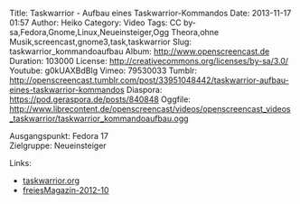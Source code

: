 Title: Taskwarrior - Aufbau eines Taskwarrior-Kommandos
Date: 2013-11-17 01:57
Author: Heiko
Category: Video
Tags: CC by-sa,Fedora,Gnome,Linux,Neueinsteiger,Ogg Theora,ohne Musik,screencast,gnome3,task,taskwarrior
Slug: taskwarrior_kommandoaufbau
Album: http://www.openscreencast.de
Duration: 103000
License: http://creativecommons.org/licenses/by-sa/3.0/
Youtube: g0kUAXBdBlg
Vimeo: 79530033
Tumblr: http://openscreencast.tumblr.com/post/33951048442/taskwarrior-aufbau-eines-taskwarrior-kommandos
Diaspora: https://pod.geraspora.de/posts/840848
Oggfile: http://www.librecontent.de/openscreencast/videos/openscreencast_videos_taskwarrior/taskwarrior_kommandoaufbau.ogg

Ausgangspunkt: Fedora 17  
Zielgruppe: Neueinsteiger  

Links:

  * [taskwarrior.org](http://taskwarrior.org/ "Link zu taskwarrior" )
  * [freiesMagazin-2012-10](http://www.freiesmagazin.de/freiesMagazin-2012-10 "Link zu freiesmagazin.de" )

